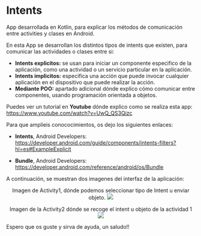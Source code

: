 # Intents

App desarrollada en Kotlin, para explicar los métodos de comunicación entre activities y clases en Android.

En esta App se desarrollan los distintos tipos de intents que existen, para comunicar las actividades o clases entre si:
 - **Intents explicitos:** se usan para iniciar un componente especifico de la aplicación, como una actividad o un servicio particular en la aplicación.
 - **Intents implicitos:** especifica una acción que puede invocar cualquier aplicación en el dispositivo que puede realizar la acción.
 - **Mediante POO:** apartado adicional dónde explico cómo comunicar entre componentes, usando programación orientada a objetos.
 
Puedes ver un tutorial en **Youtube** dónde explico como se realiza esta app:
https://www.youtube.com/watch?v=UwQ_QS3Qizc

Para que amplieis conococimientos, os dejo los siguientes enlaces:
 - **Intents**, Android Developers: https://developer.android.com/guide/components/intents-filters?hl=es#ExampleExplicit
 
 - **Bundle**, Android Developers: https://developer.android.com/reference/android/os/Bundle

A continuación, se muestran dos imagenes del interfaz de la aplicación: 

<p align="center">
Imagen de Activity1, dónde podemos seleccionar tipo de Intent u enviar objeto.
<img src="https://raw.githubusercontent.com/antoniomy82/Intents_tutorial_Youtube/master/capturas/activity1.PNG">
</p>

<p align="center">
Imagen de la Activity2 dónde se recoge el intent u objeto de la actividad 1
<img src="https://raw.githubusercontent.com/antoniomy82/Intents_tutorial_Youtube/master/capturas/activity2.PNG">
</p>

Espero que os guste y sirva de ayuda, un saludo!!
